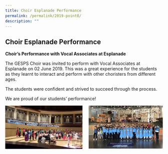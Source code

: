 ```yaml
---
title: Choir Esplanade Performance
permalink: /permalink/2019-point8/
description: ""
---
```


## Choir Esplanade Performance

**Choir’s Performance with Vocal Associates at Esplanade**

The GESPS Choir was invited to perform with Vocal Associates at Esplanade on 02 June 2019. This was a great experience for the students as they learnt to interact and perform with other choristers from different ages.  

The students were confident and strived to succeed through the process.

We are proud of our students’ performance!

<img src="/images/Choir 1.jpeg" style="width:49%" align=left>
<img src="/images/Choir 2.jpeg" style="width:47%" align=right>
<br clear="left"><br>